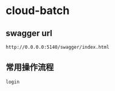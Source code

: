 # cloud-batch

## swagger url

```
http://0.0.0.0:5140/swagger/index.html
```
## 常用操作流程

```login
login

```
